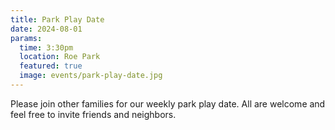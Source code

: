```yaml
---
title: Park Play Date
date: 2024-08-01
params:
  time: 3:30pm
  location: Roe Park
  featured: true
  image: events/park-play-date.jpg
---
```


Please join other families for our weekly park play date. All are welcome and feel free to invite friends and neighbors.
